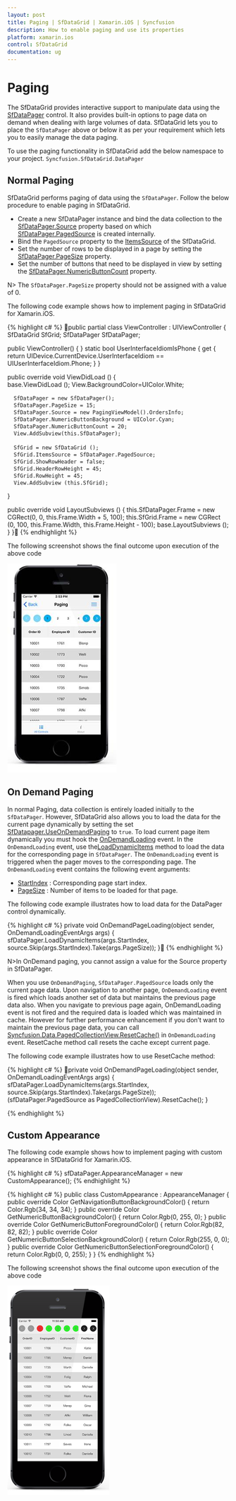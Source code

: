 ```yaml
---
layout: post
title: Paging | SfDataGrid | Xamarin.iOS | Syncfusion
description: How to enable paging and use its properties
platform: xamarin.ios
control: SfDataGrid
documentation: ug
---
```


# Paging 
The SfDataGrid provides interactive support to manipulate data using the [SfDataPager](http://help.syncfusion.com/cr/cref_files/xamarin-ios/sfdatagrid/Syncfusion.SfDataGrid.iOS~Syncfusion.SfDataGrid.DataPager_namespace.html) control. It also provides built-in options to page data on demand when dealing with large volumes of data. SfDataGrid lets you to place the `SfDataPager` above or below it as per your requirement which lets you to easily manage the data paging.

To use the paging functionality in SfDataGrid add the below namespace to your project.
`Syncfusion.SfDataGrid.DataPager`

## Normal Paging

SfDataGrid performs paging of data using the `SfDataPager`. Follow the below procedure to enable paging in SfDataGrid.

* Create a new SfDataPager instance and bind the data collection to the [SfDataPager.Source](http://help.syncfusion.com/cr/cref_files/xamarin-ios/sfdatagrid/Syncfusion.SfDataGrid.iOS~Syncfusion.SfDataGrid.DataPager.SfDataPager~Source.html) property based on which [SfDataPager.PagedSource](http://help.syncfusion.com/cr/cref_files/xamarin-ios/sfdatagrid/Syncfusion.SfDataGrid.iOS~Syncfusion.SfDataGrid.DataPager.SfDataPager~PagedSource.html) is created internally. 
* Bind the `PagedSource` property to the [ItemsSource](http://help.syncfusion.com/cr/cref_files/xamarin-ios/sfdatagrid/Syncfusion.SfDataGrid.iOS~Syncfusion.SfDataGrid.SfDataGrid~ItemsSource.html) of the SfDataGrid. 
* Set the number of rows to be displayed in a page by setting the [SfDataPager.PageSize](http://help.syncfusion.com/cr/cref_files/xamarin-ios/sfdatagrid/Syncfusion.SfDataGrid.iOS~Syncfusion.SfDataGrid.DataPager.SfDataPager~PageSize.html) property.
* Set the number of buttons that need to be displayed in view by setting the [SfDataPager.NumericButtonCount](http://help.syncfusion.com/cr/cref_files/xamarin-ios/sfdatagrid/Syncfusion.SfDataGrid.iOS~Syncfusion.SfDataGrid.DataPager.SfDataPager~NumericButtonCount.html) property.

N> The `SfDataPager.PageSize` property should not be assigned with a value of 0.

The following code example shows how to implement paging in SfDataGrid for Xamarin.iOS.

{% highlight c# %}
public partial class ViewController : UIViewController
{
   SfDataGrid SfGrid;
   SfDataPager SfDataPager;
  
   public ViewController()
   {
   }
   static bool UserInterfaceIdiomIsPhone
   {
      get { return UIDevice.CurrentDevice.UserInterfaceIdiom == UIUserInterfaceIdiom.Phone; }
   }

   public override void ViewDidLoad ()
   {        
      base.ViewDidLoad ();
      View.BackgroundColor=UIColor.White;

      SfDataPager = new SfDataPager();
      SfDataPager.PageSize = 15;
      SfDataPager.Source = new PagingViewModel().OrdersInfo;
      SfDataPager.NumericButtonBackground = UIColor.Cyan;
      SfDataPager.NumericButtonCount = 20;
      View.AddSubview(this.SfDataPager);

      SfGrid = new SfDataGrid ();
      SfGrid.ItemsSource = SfDataPager.PagedSource;
      SfGrid.ShowRowHeader = false;
      SfGrid.HeaderRowHeight = 45;
      SfGrid.RowHeight = 45;
      View.AddSubview (this.SfGrid);
   }
		
   public override void LayoutSubviews ()
   {
      this.SfDataPager.Frame = new CGRect(0, 0, this.Frame.Width + 5, 100);
      this.SfGrid.Frame = new CGRect (0, 100, this.Frame.Width, this.Frame.Height - 100);
      base.LayoutSubviews ();
   }
}
{% endhighlight %}

The following screenshot shows the final outcome upon execution of the above code

![](SfDataGrid_images/Paging_img1.jpeg)

## On Demand Paging	

In normal Paging, data collection is entirely loaded initially to the `SfDataPager`. However, SfDataGrid also allows you to load the data for the current page dynamically by setting the set [SfDatapager.UseOnDemandPaging](http://help.syncfusion.com/cr/cref_files/xamarin-ios/sfdatagrid/Syncfusion.SfDataGrid.iOS~Syncfusion.SfDataGrid.DataPager.SfDataPager~UseOnDemandPaging.html) to `true`.
To load current page item dynamically you must hook the [OnDemandLoading](http://help.syncfusion.com/cr/cref_files/xamarin-ios/sfdatagrid/Syncfusion.SfDataGrid.iOS~Syncfusion.SfDataGrid.DataPager.SfDataPager~OnDemandLoading_EV.html) event. In the `OnDemandLoading` event, use the[LoadDynamicItems](http://help.syncfusion.com/cr/cref_files/xamarin-ios/sfdatagrid/Syncfusion.SfDataGrid.iOS~Syncfusion.SfDataGrid.DataPager.SfDataPager~LoadDynamicItems.html) method to load the data for the corresponding page in `SfDataPager`.
The `OnDemandLoading` event is triggered when the pager moves to the corresponding page. The `OnDemandLoading` event contains the following event arguments:

*  [StartIndex](http://help.syncfusion.com/cr/cref_files/xamarin-ios/sfdatagrid/Syncfusion.SfDataGrid.iOS~Syncfusion.SfDataGrid.DataPager.OnDemandLoadingEventArgs~StartIndex.html) : Corresponding page start index.
*  [PageSize](http://help.syncfusion.com/cr/cref_files/xamarin-ios/sfdatagrid/Syncfusion.SfDataGrid.iOS~Syncfusion.SfDataGrid.DataPager.OnDemandLoadingEventArgs~PageSize.html) : Number of items to be loaded for that page.

The following code example illustrates how to load data for the DataPager control dynamically.

{% highlight c# %}
private void OnDemandPageLoading(object sender, OnDemandLoadingEventArgs args)
{
   sfDataPager.LoadDynamicItems(args.StartIndex, source.Skip(args.StartIndex).Take(args.PageSize));
}
{% endhighlight %}

N>In OnDemand paging, you cannot assign a value for the Source property in SfDataPager.

When you use `OnDemandPaging`, `SfDataPager.PagedSource` loads only the current page data. Upon navigation to another page, `OnDemandLoading` event is fired which loads another set of data but maintains the previous page data also. When you navigate to previous page again, OnDemandLoading event is not fired and the required data is loaded which was maintained in cache. However for further performance enhancement if you don’t want to maintain the previous page data, you can call [Syncfusion.Data.PagedCollectionView.ResetCache()](https://help.syncfusion.com/cr/cref_files/xamarin-iOS/linq/Syncfusion.Linq.iOS~Syncfusion.Data.PagedCollectionView~ResetCache.html) in `OnDemandLoading` event. ResetCache method call resets the cache except current page.

The following code example illustrates how to use ResetCache method:

{% highlight c# %}
private void OnDemandPageLoading(object sender, OnDemandLoadingEventArgs args)
{
  sfDataPager.LoadDynamicItems(args.StartIndex, source.Skip(args.StartIndex).Take(args.PageSize));
  (sfDataPager.PagedSource as PagedCollectionView).ResetCache();
}

{% endhighlight %}

## Custom Appearance

The following code example shows how to implement paging with custom appearance in SfDataGrid for Xamarin.iOS.

{% highlight c# %}
sfDataPager.AppearanceManager = new CustomAppearance();
{% endhighlight %}

{% highlight c# %}
public class CustomAppearance : AppearanceManager
{
    public override Color GetNavigationButtonBackgroundColor()
    {
        return Color.Rgb(34, 34, 34);
    }
    public override Color GetNumericButtonBackgroundColor()
    {
        return Color.Rgb(0, 255, 0);
    }
    public override Color GetNumericButtonForegroundColor()
    {
        return Color.Rgb(82, 82, 82);
    }
    public override Color GetNumericButtonSelectionBackgroundColor()
    {
        return Color.Rgb(255, 0, 0);
    }
    public override Color GetNumericButtonSelectionForegroundColor()
    {
        return Color.Rgb(0, 0, 255);
    }
}
{% endhighlight %}

The following screenshot shows the final outcome upon execution of the above code 

![](SfDataGrid_images/CustomPageAppearence.png)

